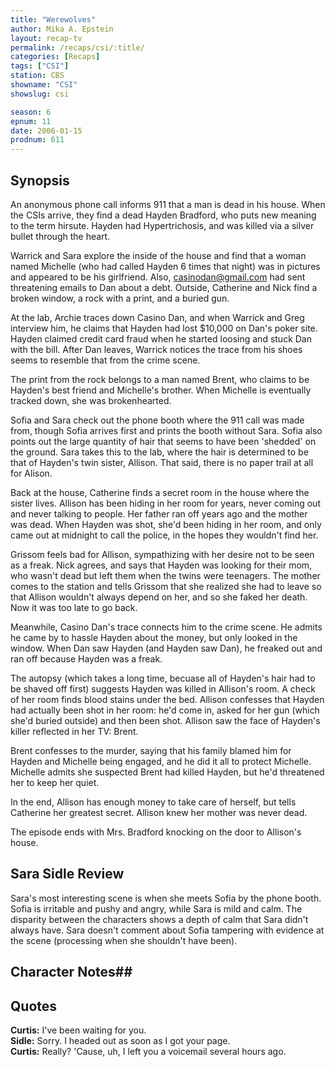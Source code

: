 ```yaml
---
title: "Werewolves"
author: Mika A. Epstein
layout: recap-tv
permalink: /recaps/csi/:title/
categories: [Recaps]
tags: ["CSI"]
station: CBS
showname: "CSI"
showslug: csi

season: 6
epnum: 11  
date: 2006-01-15
prodnum: 611  
---
```


## Synopsis

An anonymous phone call informs 911 that a man is dead in his house. When the CSIs arrive, they find a dead Hayden Bradford, who puts new meaning to the term hirsute. Hayden had Hypertrichosis, and was killed via a silver bullet through the heart.

Warrick and Sara explore the inside of the house and find that a woman named Michelle (who had called Hayden 6 times that night) was in pictures and appeared to be his girlfriend. Also, casinodan@gmail.com had sent threatening emails to Dan about a debt. Outside, Catherine and Nick find a broken window, a rock with a print, and a buried gun.

At the lab, Archie traces down Casino Dan, and when Warrick and Greg interview him, he claims that Hayden had lost $10,000 on Dan's poker site. Hayden claimed credit card fraud when he started loosing and stuck Dan with the bill. After Dan leaves, Warrick notices the trace from his shoes seems to resemble that from the crime scene.

The print from the rock belongs to a man named Brent, who claims to be Hayden's best friend and Michelle's brother. When Michelle is eventually tracked down, she was brokenhearted.

Sofia and Sara check out the phone booth where the 911 call was made from, though Sofia arrives first and prints the booth without Sara. Sofia also points out the large quantity of hair that seems to have been 'shedded' on the ground. Sara takes this to the lab, where the hair is determined to be that of Hayden's twin sister, Allison. That said, there is no paper trail at all for Alison.

Back at the house, Catherine finds a secret room in the house where the sister lives. Allison has been hiding in her room for years, never coming out and never talking to people. Her father ran off years ago and the mother was dead. When Hayden was shot, she'd been hiding in her room, and only came out at midnight to call the police, in the hopes they wouldn't find her.

Grissom feels bad for Allison, sympathizing with her desire not to be seen as a freak. Nick agrees, and says that Hayden was looking for their mom, who wasn't dead but left them when the twins were teenagers. The mother comes to the station and tells Grissom that she realized she had to leave so that Allison wouldn't always depend on her, and so she faked her death. Now it was too late to go back.

Meanwhile, Casino Dan's trace connects him to the crime scene. He admits he came by to hassle Hayden about the money, but only looked in the window. When Dan saw Hayden (and Hayden saw Dan), he freaked out and ran off because Hayden was a freak.

The autopsy (which takes a long time, becuase all of Hayden's hair had to be shaved off first) suggests Hayden was killed in Allison's room. A check of her room finds blood stains under the bed. Allison confesses that Hayden had actually been shot in her room: he'd come in, asked for her gun (which she'd buried outside) and then been shot. Allison saw the face of Hayden's killer reflected in her TV: Brent.

Brent confesses to the murder, saying that his family blamed him for Hayden and Michelle being engaged, and he did it all to protect Michelle. Michelle admits she suspected Brent had killed Hayden, but he'd threatened her to keep her quiet.

In the end, Allison has enough money to take care of herself, but tells Catherine her greatest secret. Allison knew her mother was never dead.

The episode ends with Mrs. Bradford knocking on the door to Allison's house.

## Sara Sidle Review

Sara's most interesting scene is when she meets Sofia by the phone booth. Sofia is irritable and pushy and angry, while Sara is mild and calm. The disparity between the characters shows a depth of calm that Sara didn't always have. Sara doesn't comment about Sofia tampering with evidence at the scene (processing when she shouldn't have been).

## Character Notes## 

## Quotes

**Curtis:** I've been waiting for you.  
**Sidle:** Sorry. I headed out as soon as I got your page.  
**Curtis:** Really? 'Cause, uh, I left you a voicemail several hours ago.